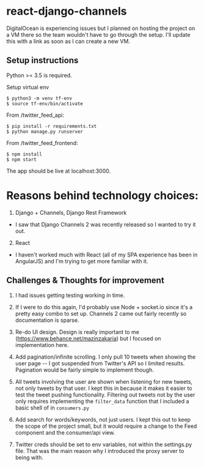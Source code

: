 # react-django-channels

DigitalOcean is experiencing issues but I planned on hosting the project on a VM there so the team wouldn't have to go through the setup. 
I'll update this with a link as soon as I can create a new VM.

## Setup instructions

Python >= 3.5 is required.

Setup virtual env
```
$ python3 -m venv tf-env
$ source tf-env/bin/activate
```

From /twitter_feed_api:

```
$ pip install -r requirements.txt
$ python manage.py runserver
```

From /twitter_feed_frontend:

```
$ npm install
$ npm start
```

The app should be live at localhost:3000.

# Reasons behind technology choices:
1. Django + Channels, Django Rest Framework
  - I saw that Django Channels 2 was recently released so I wanted to try it out.
2. React
  - I haven't worked much with React (all of my SPA experience has been in AngularJS) and I'm trying to get more familiar with it.

## Challenges & Thoughts for improvement
1. I had issues getting testing working in time.

2. If I were to do this again, I'd probably use Node + socket.io since it's a pretty easy combo to set up. Channels 2 came out fairly recently so documentation is sparse. 

3. Re-do UI design. Design is really important to me (https://www.behance.net/mazinzakaria) but I focused on implementation here.

4. Add pagination/infinite scrolling. I only pull 10 tweets when showing the user page -- I got suspended from Twitter's API so I limited results. Pagination would be fairly simple to implement though.

5. All tweets involving the user are shown when listening for new tweets, not only tweets by that user. I kept this in because it makes it easier to test the tweet pushing functionality. Filtering out tweets not by the user only requires implementing the `filter_data` function that I included a basic shell of in `consumers.py`

6. Add search for words/keywords, not just users. I kept this out to keep the scope of the project small, but it would require a change to the Feed component and the consumer/api view.

7. Twitter creds should be set to env variables, not within the settings.py file. That was the main reason why I introduced the proxy server to being with.

